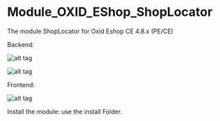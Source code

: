 Module_OXID_EShop_ShopLocator 
=============================


The module ShopLocator for Oxid Eshop CE 4.8.x (PE/CE)

Backend:

![alt tag](https://github.com/philhecht/Module_OXID_EShop_ShopLocator/screenshots/backend1.png)

![alt tag](https://github.com/philhecht/Module_OXID_EShop_ShopLocator/screenshots/backend2.png)

Frontend:

![alt tag](https://github.com/philhecht/Module_OXID_EShop_ShopLocator/screenshots/frontend.png)

Install the module: use the install Folder.


